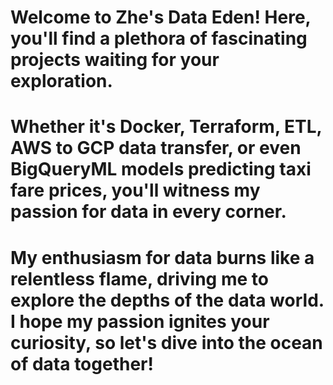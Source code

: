 # Welcome to Zhe's Data Eden! Here, you'll find a plethora of fascinating projects waiting for your exploration.

# Whether it's Docker, Terraform, ETL, AWS to GCP data transfer, or even BigQueryML models predicting taxi fare prices, you'll witness my passion for data in every corner.

# My enthusiasm for data burns like a relentless flame, driving me to explore the depths of the data world. I hope my passion ignites your curiosity, so let's dive into the ocean of data together!